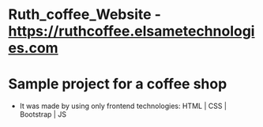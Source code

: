 # Ruth_coffee_Website - https://ruthcoffee.elsametechnologies.com
# Sample project for a coffee shop 

- It was made by using only frontend technologies:  HTML | CSS | Bootstrap | JS
